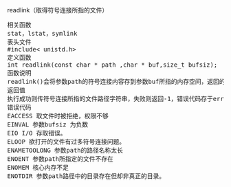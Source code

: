 readlink（取得符号连接所指的文件）
<pre>相关函数
stat，lstat，symlink
表头文件
#include< unistd.h>
定义函数
int readlink(const char * path ,char * buf,size_t bufsiz);
函数说明
readlink()会将参数path的符号连接内容存到参数buf所指的内存空间，返回的内容不是以NULL作字符串结尾，但会将字符串的字符数返回。若参数bufsiz小于符号连接的内容长度，过长的内容会被截断。
返回值
执行成功则传符号连接所指的文件路径字符串，失败则返回-1，错误代码存于errno。
错误代码
EACCESS 取文件时被拒绝，权限不够
EINVAL 参数bufsiz 为负数
EIO I/O 存取错误。
ELOOP 欲打开的文件有过多符号连接问题。
ENAMETOOLONG 参数path的路径名称太长
ENOENT 参数path所指定的文件不存在
ENOMEM 核心内存不足
ENOTDIR 参数path路径中的目录存在但却非真正的目录。</pre>